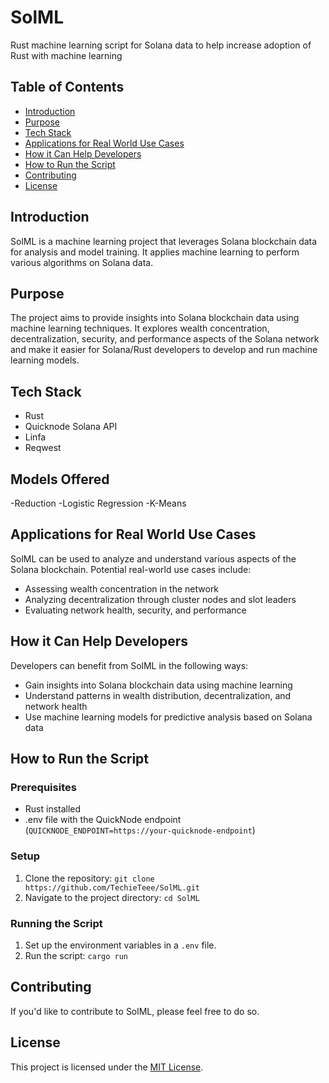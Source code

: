 # SolML
Rust machine learning script for Solana data to help increase adoption of Rust with machine learning

## Table of Contents
- [Introduction](#introduction)
- [Purpose](#purpose)
- [Tech Stack](#tech-stack)
- [Applications for Real World Use Cases](#applications-for-real-world-use-cases)
- [How it Can Help Developers](#how-it-can-help-developers)
- [How to Run the Script](#how-to-run-the-script)
- [Contributing](#contributing)
- [License](#license)

## Introduction
SolML is a machine learning project that leverages Solana blockchain data for analysis and model training. It applies machine learning to perform various algorithms on Solana data.

## Purpose
The project aims to provide insights into Solana blockchain data using machine learning techniques. It explores wealth concentration, decentralization, security, and performance aspects of the Solana network and make it easier for Solana/Rust developers to develop and run machine learning models.

## Tech Stack
- Rust
- Quicknode Solana API
- Linfa
- Reqwest

## Models Offered
-Reduction
-Logistic Regression
-K-Means

## Applications for Real World Use Cases
SolML can be used to analyze and understand various aspects of the Solana blockchain. Potential real-world use cases include:
- Assessing wealth concentration in the network
- Analyzing decentralization through cluster nodes and slot leaders
- Evaluating network health, security, and performance

## How it Can Help Developers
Developers can benefit from SolML in the following ways:
- Gain insights into Solana blockchain data using machine learning
- Understand patterns in wealth distribution, decentralization, and network health
- Use machine learning models for predictive analysis based on Solana data

## How to Run the Script
### Prerequisites
- Rust installed
- .env file with the QuickNode endpoint (`QUICKNODE_ENDPOINT=https://your-quicknode-endpoint`)

### Setup
1. Clone the repository: `git clone https://github.com/TechieTeee/SolML.git`
2. Navigate to the project directory: `cd SolML`

### Running the Script
1. Set up the environment variables in a `.env` file.
2. Run the script: `cargo run`

## Contributing
If you'd like to contribute to SolML, please feel free to do so.

## License
This project is licensed under the [MIT License](LICENSE).
